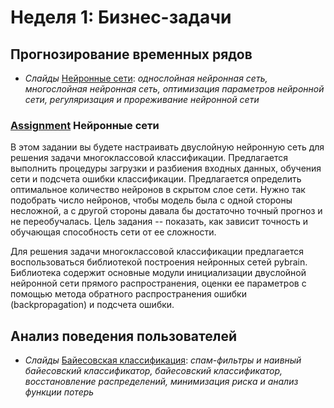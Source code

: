 # Неделя 1: Бизнес-задачи
## Прогнозирование временных рядов
  * _Слайды_ [Нейронные сети](week_5/materials/neural-Slides.pdf): _однослойная нейронная сеть, многослойная нейронная сеть, оптимизация параметров нейронной сети, регуляризация и прореживание нейронной сети_

### [Assignment](week_5/assignment_1/task_nn.ipynb) Нейронные сети
В этом задании вы будете настраивать двуслойную нейронную сеть для решения задачи многоклассовой классификации. Предлагается выполнить процедуры загрузки и разбиения входных данных, обучения сети и подсчета ошибки классификации. Предлагается определить оптимальное количество нейронов в скрытом слое сети. Нужно так подобрать число нейронов, чтобы модель была с одной стороны несложной, а с другой стороны давала бы достаточно точный прогноз и не переобучалась. Цель задания -- показать, как зависит точность и обучающая способность сети от ее сложности.

Для решения задачи многоклассовой классификации предлагается воспользоваться библиотекой построения нейронных сетей pybrain. Библиотека содержит основные модули инициализации двуслойной нейронной сети прямого распространения, оценки ее параметров с помощью метода обратного распространения ошибки (backpropagation) и подсчета ошибки.

## Анализ поведения пользователей
 * _Слайды_ [Байесовская классификация](week_5/materials/bayes-classification-Slides.pdf): _спам-фильтры и наивный байесовский классификатор, байесовский классификатор, восстановление распределений, минимизация риска и анализ функции потерь_
